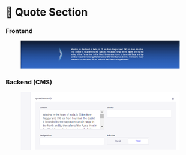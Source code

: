 # 📎 Quote Section

### **Frontend**

<figure><img src="../../../.gitbook/assets/quote-section.png" alt=""><figcaption></figcaption></figure>

### Backend (CMS)

<figure><img src="../../../.gitbook/assets/quote-section-cms.png" alt=""><figcaption></figcaption></figure>
